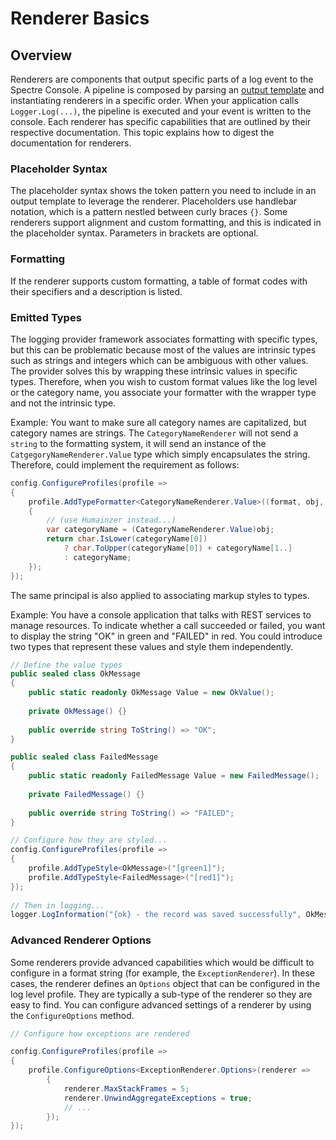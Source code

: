 # Renderer Basics

## Overview

Renderers are components that output specific parts of a log event to the Spectre Console. A pipeline is composed by parsing an [output template](./output-template.md) and instantiating renderers in a specific order. When your application calls `Logger.Log(...)`, the pipeline is executed and your event is written to the console. Each renderer has specific capabilities that are outlined by their respective documentation. This topic explains how to digest the documentation for renderers.

### Placeholder Syntax

The placeholder syntax shows the token pattern you need to include in an output template to leverage the renderer. Placeholders use handlebar notation, which is a pattern nestled between curly braces `{}`. Some renderers support alignment and custom formatting, and this is indicated in the placeholder syntax. Parameters in brackets are optional.

### Formatting

If the renderer supports custom formatting, a table of format codes with their specifiers and a description is listed.

### Emitted Types

The logging provider framework associates formatting with specific types, but this can be problematic because most of the values are intrinsic types such as strings and integers which can be ambiguous with other values.
The provider solves this by wrapping these intrinsic values in specific types. Therefore, when you wish to custom format values like the log level or the category name, you associate your formatter with the wrapper type and not the intrinsic type.

Example: You want to make sure all category names are capitalized, but category names are strings. The `CategoryNameRenderer` will not send a `string` to the formatting system, it will send an instance of the `CatgegoryNameRenderer.Value` type which simply encapsulates the string. Therefore, could implement the requirement as follows:

```csharp
config.ConfigureProfiles(profile =>
{
    profile.AddTypeFormatter<CategoryNameRenderer.Value>((format, obj, provider) =>
    {
        // (use Humainzer instead...)            
        var categoryName = (CategoryNameRenderer.Value)obj;
        return char.IsLower(categoryName[0])
            ? char.ToUpper(categoryName[0]) + categoryName[1..]
            : categoryName;
    });
});
```

The same principal is also applied to associating markup styles to types.

Example: You have a console application that talks with REST services to manage resources. To indicate whether a call succeeded or failed, you want to display the string "OK" in green and "FAILED" in red. You could introduce two types that represent these values and style them independently.

```csharp
// Define the value types
public sealed class OkMessage
{
    public static readonly OkMessage Value = new OkValue();
    
    private OkMessage() {}
    
    public override string ToString() => "OK";
}

public sealed class FailedMessage
{
    public static readonly FailedMessage Value = new FailedMessage();
    
    private FailedMessage() {}
    
    public override string ToString() => "FAILED";
}

// Configure how they are styled...
config.ConfigureProfiles(profile =>
{
    profile.AddTypeStyle<OkMessage>("[green1]");
    profile.AddTypeStyle<FailedMessage>("[red1]");
});
    
// Then in logging...
logger.LogInformation("{ok} - the record was saved successfully", OkMessage.Value);
```

### Advanced Renderer Options

Some renderers provide advanced capabilities which would be difficult to configure in a format string (for example, the `ExceptionRenderer`). In these cases, the renderer defines an `Options` object that can be configured in the log level profile. They are typically a sub-type of the renderer so they are easy to find. You can configure advanced settings of a renderer by using the `ConfigureOptions` method.

```csharp
// Configure how exceptions are rendered

config.ConfigureProfiles(profile =>
{
    profile.ConfigureOptions<ExceptionRenderer.Options>(renderer =>
        {
            renderer.MaxStackFrames = 5;
            renderer.UnwindAggregateExceptions = true;
            // ...
        });
});
```